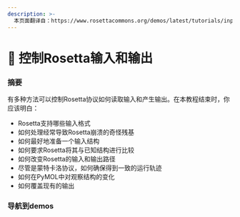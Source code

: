 ```yaml
---
description: >-
  本页面翻译自：https://www.rosettacommons.org/demos/latest/tutorials/input_and_output/input_and_output
---
```


# 🤪 控制Rosetta输入和输出

### 摘要

有多种方法可以控制Rosetta协议如何读取输入和产生输出。在本教程结束时，你应该明白：

* Rosetta支持哪些输入格式
* 如何处理经常导致Rosetta崩溃的奇怪残基
* 如何最好地准备一个输入结构
* 如何要求Rosetta将其与已知结构进行比较
* 如何改变Rosetta的输入和输出路径
* 尽管是蒙特卡洛协议，如何确保得到一致的运行轨迹
* 如何在PyMOL中对观察结构的变化
* 如何覆盖现有的输出

### 导航到demos



